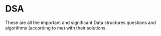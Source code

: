 # DSA
These are all the important and significant Data structures questions and algorithms (according to me) with their solutions.
